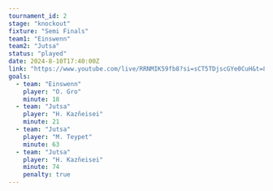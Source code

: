 ```yaml
---
tournament_id: 2
stage: "knockout"
fixture: "Semi Finals"
team1: "Einswenn"
team2: "Jutsa"
status: "played"
date: 2024-8-10T17:40:00Z
link: "https://www.youtube.com/live/RRNMIK59fb8?si=sCT5TDjscGYe0CuH&t=8283"
goals:
  - team: "Einswenn"
    player: "O. Gro"
    minute: 18
  - team: "Jutsa"
    player: "H. Kazñeisei"
    minute: 21
  - team: "Jutsa"
    player: "M. Teypet"
    minute: 63
  - team: "Jutsa"
    player: "H. Kazñeisei"
    minute: 74
    penalty: true
---
```

